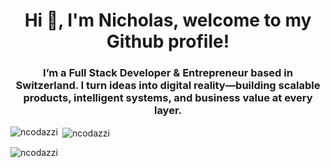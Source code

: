 <h1 align="center">Hi 👋, I'm Nicholas, welcome to my Github profile!</h1>
<h3 align="center">I’m a Full Stack Developer & Entrepreneur based in Switzerland. I turn ideas into digital reality—building scalable products, intelligent systems, and business value at every layer.</h3>

<p><img align="left" src="https://github-readme-stats.vercel.app/api/top-langs?username=ncodazzi&show_icons=true&locale=en&layout=compact" alt="ncodazzi" /></p>

<p>&nbsp;<img align="center" src="https://github-readme-stats.vercel.app/api?username=ncodazzi&show_icons=true&locale=en" alt="ncodazzi" /></p>

<p><img align="center" src="https://github-readme-streak-stats.herokuapp.com/?user=ncodazzi&" alt="ncodazzi" /></p>
